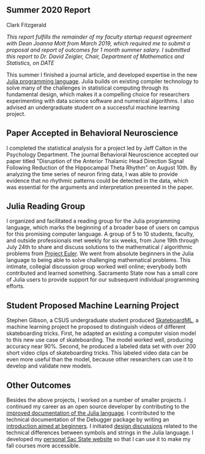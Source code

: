 ## Summer 2020 Report

Clark Fitzgerald

_This report fulfills the remainder of my faculty startup request agreement with Dean Joanna Mott from March 2019, which required me to submit a proposal and report of outcomes for 1 month summer salary.
I submitted this report to Dr. David Zeigler, Chair, Department of Mathematics and Statistics, on DATE_


This summer I finished a journal article, and developed expertise in the new [Julia programming language](https://julialang.org/).
Julia builds on existing compiler technology to solve many of the challenges in statistical computing through its fundamental design, which makes it a compelling choice for researchers experimenting with data science software and numerical algorithms.
I also advised an undergraduate student on a successful machine learning project.


## Paper Accepted in Behavioral Neuroscience

I completed the statistical analysis for a project led by Jeff Calton in the Psychology Department.
The journal Behavioral Neuroscience accepted our paper titled "Disruption of the Anterior Thalamic Head Direction Signal Following Reduction of the Hippocampal Theta Rhythm" on August 10th.
By analyzing the time series of neuron firing data, I was able to provide evidence that no rhythmic patterns could be detected in the data, which was essential for the arguments and interpretation presented in the paper.


## Julia Reading Group

I organized and facilitated a reading group for the Julia programming language, which marks the beginning of a broader base of users on campus for this promising computer language.
A group of 5 to 10 students, faculty, and outside professionals met weekly for six weeks, from June 19th through July 24th to share and discuss solutions to the mathematical / algorithmic problems from [Project Euler](https://projecteuler.net/).
We went from absolute beginners in the Julia language to being able to solve challenging mathematical problems.
This intimate, collegial discussion group worked well online; everybody both contributed and learned something.
Sacramento State now has a small core of Julia users to provide support for our subsequent individual programming efforts.


## Student Proposed Machine Learning Project

Stephen Gibson, a CSUS undergraduate student produced [SkateboardML](https://github.com/LightningDrop/SkateboardML), a machine learning project he proposed to distinguish videos of different skateboarding tricks.
First, he adapted an existing a computer vision model to this new use case of skateboarding.
The model worked well, producing accuracy near 90%.
Second, he produced a labeled data set with over 200 short video clips of skateboarding tricks.
This labeled video data can be even more useful than the model, because other researchers can use it to develop and validate new models.


## Other Outcomes

Besides the above projects, I worked on a number of smaller projects.
I continued my career as an open source developer by contributing to the [improved documentation of the Julia language](https://github.com/JuliaLang/julia/pull/36202).
I contributed to the technical documentation of the Debugger package by writing an [introduction aimed at beginners](http://webpages.csus.edu/fitzgerald/julia-debugger-tutorial/).
I initiated [design discussions](https://discourse.julialang.org/t/when-should-a-function-accept-a-symbol-as-an-argument/43510) related to the technical differences between symbols and strings in the Julia language.
I developed my [personal Sac State website](http://webpages.csus.edu/fitzgerald/) so that I can use it to make my fall courses more accessible.
